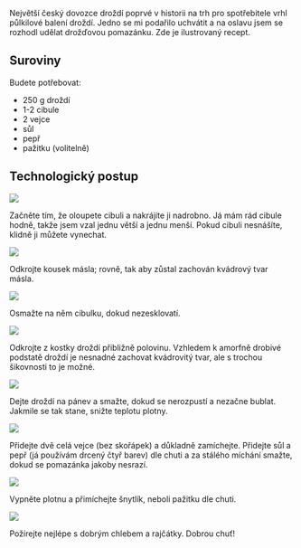 <!-- dcterms:title = Luxusní recept pro dobu pandemickou: Drožďová pomazánka -->
<!-- dcterms:abstract = Největší český dovozce droždí poprvé v historii na trh pro spotřebitele vrhl půlkilové balení droždí. Jedno se mi podařilo uchvátit a na oslavu jsem se rozhodl udělat drožďovou pomazánku. Zde je ilustrovaný recept. -->
<!-- dcterms:creator = Michal Altair Valášek -->
<!-- x4w:coverUrl = /cover-pictures/20200419-drozdi.jpg -->
<!-- x4w:pictureUrl = /perex-pictures/20200419-drozdi.jpg -->
<!-- x4w:pictureWidth = 150 -->
<!-- x4w:pictureHeight = 150 -->
<!-- x4w:category = Bastlení -->
<!-- dcterms:dateAccepted = 2020-04-19 -->

Největší český dovozce droždí poprvé v historii na trh pro spotřebitele vrhl půlkilové balení droždí. Jedno se mi podařilo uchvátit a na oslavu jsem se rozhodl udělat drožďovou pomazánku. Zde je ilustrovaný recept. 

## Suroviny

Budete potřebovat:

* 250 g droždí
* 1-2 cibule
* 2 vejce
* sůl
* pepř
* pažitku (volitelně)

## Technologický postup

![](https://www.cdn.altairis.cz/Blog/2020/20200419-drozdi-2.jpg)

Začněte tím, že oloupete cibuli a nakrájíte ji nadrobno. Já mám rád cibule hodně, takže jsem vzal jednu větší a jednu menší. Pokud cibuli nesnášíte, klidně ji můžete vynechat.

![](https://www.cdn.altairis.cz/Blog/2020/20200419-drozdi-3.jpg)

Odkrojte kousek másla; rovně, tak aby zůstal zachován kvádrový tvar másla.

![](https://www.cdn.altairis.cz/Blog/2020/20200419-drozdi-4.jpg)

Osmažte na něm cibulku, dokud nezesklovatí.

![](https://www.cdn.altairis.cz/Blog/2020/20200419-drozdi-5.jpg)

Odkrojte z kostky droždí přibližně polovinu. Vzhledem k amorfně drobivé podstatě droždí je nesnadné zachovat kvádrovitý tvar, ale s trochou šikovnosti to je možné.

![](https://www.cdn.altairis.cz/Blog/2020/20200419-drozdi-6.jpg)

Dejte droždí na pánev a smažte, dokud se nerozpustí a nezačne bublat. Jakmile se tak stane, snižte teplotu plotny.

![](https://www.cdn.altairis.cz/Blog/2020/20200419-drozdi-7.jpg)

Přidejte dvě celá vejce (bez skořápek) a důkladně zamíchejte. Přidejte sůl a pepř (já používám drcený čtyř barev) dle chuti a za stálého míchání smažte, dokud se pomazánka jakoby nesrazí.

![](https://www.cdn.altairis.cz/Blog/2020/20200419-drozdi-8.jpg)

Vypněte plotnu a přimíchejte šnytlík, neboli pažitku dle chuti.

![](https://www.cdn.altairis.cz/Blog/2020/20200419-drozdi-9.jpg)

Požírejte nejlépe s dobrým chlebem a rajčátky. Dobrou chuť!